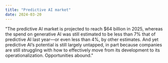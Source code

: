 ```yaml
---
title: "Predictive AI market"
date: 2024-03-20
---
```


"The predictive AI market is projected to reach $64 billion in 2025, whereas the spend on generative AI was still estimated to be less than 7% that of predictive AI last year—or even less than 4%, by other estimates. And yet predictive AI’s potential is still largely untapped, in part because companies are still struggling with how to effectively move from its development to its operationalization. Opportunities abound."
